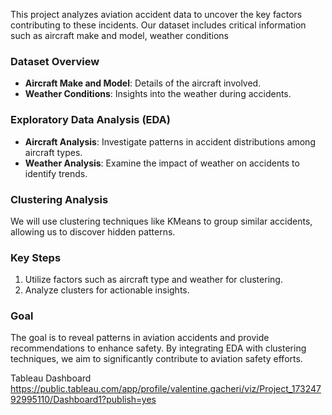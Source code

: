 This project analyzes aviation accident data to uncover the key factors contributing to these incidents. Our dataset includes critical information such as aircraft make and model, weather conditions

### Dataset Overview
- **Aircraft Make and Model**: Details of the aircraft involved.
- **Weather Conditions**: Insights into the weather during accidents.

### Exploratory Data Analysis (EDA)
- **Aircraft Analysis**: Investigate patterns in accident distributions among aircraft types.
- **Weather Analysis**: Examine the impact of weather on accidents to identify trends.

### Clustering Analysis
We will use clustering techniques like KMeans to group similar accidents, allowing us to discover hidden patterns.

### Key Steps
1. Utilize factors such as aircraft type and weather for clustering.
2. Analyze clusters for actionable insights.

### Goal
The goal is to reveal patterns in aviation accidents and provide recommendations to enhance safety. By integrating EDA with clustering techniques, we aim to significantly contribute to aviation safety efforts.

Tableau Dashboard
https://public.tableau.com/app/profile/valentine.gacheri/viz/Project_17324792995110/Dashboard1?publish=yes
